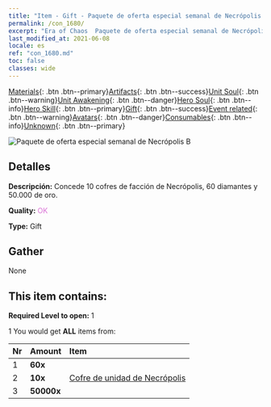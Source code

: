 ```yaml
---
title: "Item - Gift - Paquete de oferta especial semanal de Necrópolis B"
permalink: /con_1680/
excerpt: "Era of Chaos  Paquete de oferta especial semanal de Necrópolis B"
last_modified_at: 2021-06-08
locale: es
ref: "con_1680.md"
toc: false
classes: wide
---
```

 [Materials](/ItemsES/){: .btn .btn--primary}[Artifacts](/ItemsES/Artifacts/){: .btn .btn--success}[Unit Soul](/ItemsES/UnitSoul/){: .btn .btn--warning}[Unit Awakening](/ItemsES/UnitAwakening/){: .btn .btn--danger}[Hero Soul](/ItemsES/HeroSoul/){: .btn .btn--info}[Hero Skill](/ItemsES/HeroSkill/){: .btn .btn--primary}[Gift](/ItemsES/Gift/){: .btn .btn--success}[Event related](/ItemsES/Events/){: .btn .btn--warning}[Avatars](/ItemsES/Avatars/){: .btn .btn--danger}[Consumables](/ItemsES/Consumables/){: .btn .btn--info}[Unknown](/ItemsES/Unknown/){: .btn .btn--primary}

 ![Paquete de oferta especial semanal de Necrópolis B](/images/t/i_907220.png)

## Detalles
 **Descripción:** Concede 10 cofres de facción de Necrópolis, 60 diamantes y 50.000 de oro.

 **Quality:** <span style="color: #DA70D6">OK</span>

 **Type:** Gift

## Gather

  None

## This item contains:

 **Required Level to open:** 1

 1 You would get **ALL** items  from:

  | Nr | Amount |     Item    |
  |:---|:-------|:------------|
  | 1 |  **60x** | <i class="fas fa-gem"/> |  | 
  | 2 |  **10x** | [Cofre de unidad de Necrópolis](/ItemsES/con_1271/) |  | 
  | 3 |  **50000x** | <i class="fas fa-coins"/> |  | 
